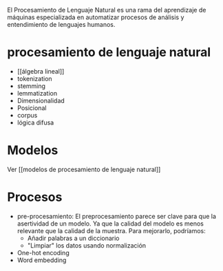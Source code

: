 El Procesamiento de Lenguaje Natural es una rama del aprendizaje de máquinas especializada en automatizar procesos de análisis y entendimiento de lenguajes humanos.

# procesamiento de lenguaje natural

- [[álgebra lineal]]
- tokenization
- stemming
- lemmatization
- Dimensionalidad
- Posicional
- corpus
- lógica difusa

# Modelos

Ver [[modelos de procesamiento de lenguaje natural]]

# Procesos

- pre-procesamiento: El preprocesamiento parece ser clave para que la asertividad de un modelo. Ya que la calidad del modelo es menos relevante que la calidad de la muestra. Para mejorarlo, podríamos:
    - Añadir palabras a un diccionario
    - "Limpiar" los datos usando normalización
- One-hot encoding
- Word embedding
